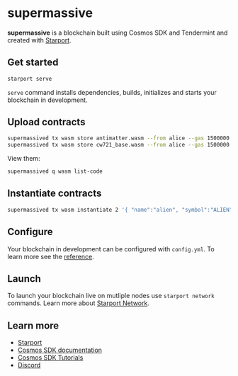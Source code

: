# supermassive

**supermassive** is a blockchain built using Cosmos SDK and Tendermint and created with [Starport](https://github.com/tendermint/starport).

## Get started

```sh
starport serve
```

`serve` command installs dependencies, builds, initializes and starts your blockchain in development.

## Upload contracts

```sh
supermassived tx wasm store antimatter.wasm --from alice --gas 1500000
supermassived tx wasm store cw721_base.wasm --from alice --gas 1500000
```

View them:
```sh
supermassived q wasm list-code
```

## Instantiate contracts

```sh
supermassived tx wasm instantiate 2 '{ "name":"alien", "symbol":"ALIEN", "minter":"cosmos135gzs30un5wg32fyaddlyjgehf4ege850pctq8" }' --from alice --label alien --gas 1000000
```

## Configure

Your blockchain in development can be configured with `config.yml`. To learn more see the [reference](https://github.com/tendermint/starport#documentation).

## Launch

To launch your blockchain live on mutliple nodes use `starport network` commands. Learn more about [Starport Network](https://github.com/tendermint/spn).

## Learn more

- [Starport](https://github.com/tendermint/starport)
- [Cosmos SDK documentation](https://docs.cosmos.network)
- [Cosmos SDK Tutorials](https://tutorials.cosmos.network)
- [Discord](https://discord.gg/W8trcGV)
